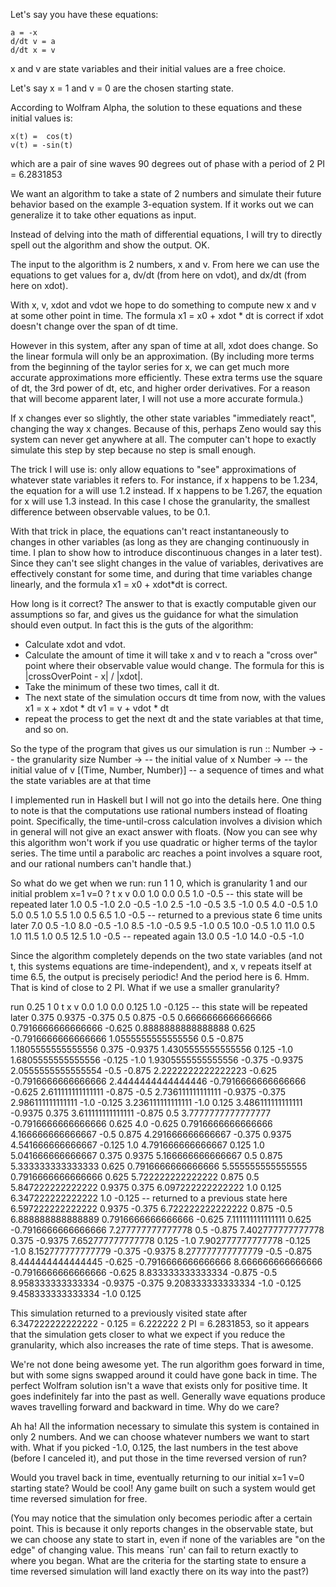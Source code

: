 Let's say you have these equations:

```
a = -x
d/dt v = a
d/dt x = v
```

x and v are state variables and their initial values are a free choice.

Let's say x = 1 and v = 0 are the chosen starting state.

According to Wolfram Alpha, the solution to these equations and these initial values is:
```
x(t) =  cos(t)
v(t) = -sin(t)
```
  which are a pair of sine waves 90 degrees out of phase with a period of 2 PI = 6.2831853
  
We want an algorithm to take a state of 2 numbers and simulate their future behavior
based on the example 3-equation system. If it works out we can generalize it to take other
equations as input.

Instead of delving into the math of differential equations, I will try to directly spell out
the algorithm and show the output. OK.

The input to the algorithm is 2 numbers, x and v. From here we can use the equations to get
values for a, dv/dt (from here on vdot), and dx/dt (from here on xdot).

With x, v, xdot and vdot we hope to do something to compute new x and v at some other point
in time. The formula x1 = x0 + xdot * dt is correct if xdot doesn't change over the span of dt time.

However in this system, after any span of time at all, xdot does change. So the linear formula
will only be an approximation. (By including more terms from the beginning of the taylor series for x,
we can get much more accurate approximations more efficiently. These extra terms use the square of dt,
the 3rd power of dt, etc, and higher order derivatives. For a reason that will become apparent later,
I will not use a more accurate formula.)

If x changes ever so slightly, the other state variables "immediately react", changing the way x changes.
Because of this, perhaps Zeno would say this system can never get anywhere at all. The computer can't
hope to exactly simulate this step by step because no step is small enough.

The trick I will use is: only allow equations to "see" approximations of whatever state variables it
refers to. For instance, if x happens to be 1.234, the equation for a will use 1.2 instead. If x happens
to be 1.267, the equation for x will use 1.3 instead. In this case I chose the granularity, the smallest
difference between observable values, to be 0.1.

With that trick in place, the equations can't react instantaneously to changes in other variables (as long
as they are changing continuously in time. I plan to show how to introduce discontinuous changes in a
later test). Since they can't see slight changes in the value of variables, derivatives are effectively
constant for some time, and during that time variables change linearly, and the formula x1 = x0 + xdot*dt
is correct.

How long is it correct? The answer to that is exactly computable given our assumptions so far, and gives
us the guidance for what the simulation should even output. In fact this is the guts of the algorithm:

- Calculate xdot and vdot.
- Calculate the amount of time it will take x and v to reach a "cross over" point where their
  observable value would change. The formula for this is |crossOverPoint - x| / |xdot|.
- Take the minimum of these two times, call it dt.
- The next state of the simulation occurs dt time from now, with the values
  x1 = x + xdot * dt
  v1 = v + vdot * dt
- repeat the process to get the next dt and the state variables at that time, and so on.

So the type of the program that gives us our simulation is
run ::
  Number -> -- the granularity size
  Number -> -- the initial value of x
  Number -> -- the initial value of v
  [(Time, Number, Number)] -- a sequence of times and what the state variables are at that time

I implemented run in Haskell but I will not go into the details here. One thing to note is that
the computations use rational numbers instead of floating point. Specifically, the time-until-cross
calculation involves a division which in general will not give an exact answer with floats.
(Now you can see why this algorithm won't work if you use quadratic or higher terms of the
taylor series. The time until a parabolic arc reaches a point involves a square root, and our
rational numbers can't handle that.)

So what do we get when we run: run 1 1 0, which is granularity 1 and our initial problem x=1 v=0 ?
    t     x     v
  0.0   1.0   0.0
  0.5   1.0  -0.5   -- this state will be repeated later
  1.0   0.5  -1.0
  2.0  -0.5  -1.0
  2.5  -1.0  -0.5
  3.5  -1.0   0.5
  4.0  -0.5   1.0
  5.0   0.5   1.0
  5.5   1.0   0.5
  6.5   1.0  -0.5   -- returned to a previous state 6 time units later
  7.0   0.5  -1.0
  8.0  -0.5  -1.0
  8.5  -1.0  -0.5
  9.5  -1.0   0.5
 10.0  -0.5   1.0
 11.0   0.5   1.0
 11.5   1.0   0.5
 12.5   1.0  -0.5   -- repeated again
 13.0   0.5  -1.0
 14.0  -0.5  -1.0

Since the algorithm completely depends on the two state variables (and not t, this systems
equations are time-independent), and x, v repeats itself at time 6.5, the output is precisely
periodic! And the period here is 6. Hmm. That is kind of close to 2 PI. What if we use a
smaller granularity?

run 0.25 1 0
                   t                    x                    v
                 0.0                  1.0                  0.0
               0.125                  1.0               -0.125   -- this state will be repeated later
               0.375               0.9375               -0.375
                 0.5                0.875                 -0.5
  0.6666666666666666   0.7916666666666666               -0.625
  0.8888888888888888                0.625  -0.7916666666666666
  1.0555555555555556                  0.5               -0.875
  1.1805555555555556                0.375              -0.9375
  1.4305555555555556                0.125                 -1.0
  1.6805555555555556               -0.125                 -1.0
  1.9305555555555556               -0.375              -0.9375
  2.0555555555555554                 -0.5               -0.875
  2.2222222222222223               -0.625  -0.7916666666666666
  2.4444444444444446  -0.7916666666666666               -0.625
   2.611111111111111               -0.875                 -0.5
   2.736111111111111              -0.9375               -0.375
   2.986111111111111                 -1.0               -0.125
   3.236111111111111                 -1.0                0.125
   3.486111111111111              -0.9375                0.375
   3.611111111111111               -0.875                  0.5
  3.7777777777777777  -0.7916666666666666                0.625
                 4.0               -0.625   0.7916666666666666
   4.166666666666667                 -0.5                0.875
   4.291666666666667               -0.375               0.9375
   4.541666666666667               -0.125                  1.0
   4.791666666666667                0.125                  1.0
   5.041666666666667                0.375               0.9375
   5.166666666666667                  0.5                0.875
   5.333333333333333                0.625   0.7916666666666666
   5.555555555555555   0.7916666666666666                0.625
   5.722222222222222                0.875                  0.5
   5.847222222222222               0.9375                0.375
   6.097222222222222                  1.0                0.125
   6.347222222222222                  1.0               -0.125    -- returned to a previous state here
   6.597222222222222               0.9375               -0.375
   6.722222222222222                0.875                 -0.5
   6.888888888888889   0.7916666666666666               -0.625
   7.111111111111111                0.625  -0.7916666666666666
   7.277777777777778                  0.5               -0.875
   7.402777777777778                0.375              -0.9375
   7.652777777777778                0.125                 -1.0
   7.902777777777778               -0.125                 -1.0
   8.152777777777779               -0.375              -0.9375
   8.277777777777779                 -0.5               -0.875
   8.444444444444445               -0.625  -0.7916666666666666
   8.666666666666666  -0.7916666666666666               -0.625
   8.833333333333334               -0.875                 -0.5
   8.958333333333334              -0.9375               -0.375
   9.208333333333334                 -1.0               -0.125
   9.458333333333334                 -1.0                0.125
   
   
This simulation returned to a previously visited state after 6.347222222222222 - 0.125 = 6.222222
2 PI = 6.2831853, so it appears that the simulation gets closer to what we expect if you
reduce the granularity, which also increases the rate of time steps. That is awesome.
  
We're not done being awesome yet. The run algorithm goes forward in time, but with some signs
swapped around it could have gone back in time. The perfect Wolfram solution isn't a wave that
exists only for positive time. It goes indefinitely far into the past as well. Generally wave
equations produce waves travelling forward and backward in time. Why do we care?
  
Ah ha! All the information necessary to simulate this system is contained in only 2 numbers.
And we can choose whatever numbers we want to start with. What if you picked -1.0, 0.125,
the last numbers in the test above (before I canceled it), and put those in the time reversed
version of run?
  
Would you travel back in time, eventually returning to our initial x=1 v=0 starting state?
Would be cool! Any game built on such a system would get time reversed simulation for free.

(You may notice that the simulation only becomes periodic after a certain point. This is
because it only reports changes in the observable state, but we can choose any state to
start in, even if none of the variables are "on the edge" of changing value. This means `run'
can fail to return exactly to where you began. What are the criteria for the starting state
to ensure a time reversed simulation will land exactly there on its way into the past?)
